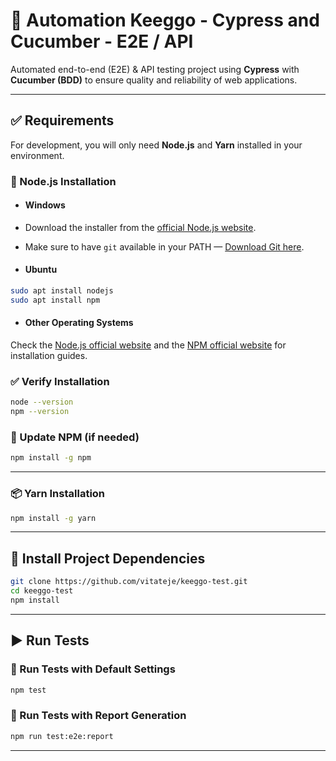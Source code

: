 
# 🚀 Automation Keeggo - Cypress and Cucumber - E2E / API

Automated end-to-end (E2E) & API testing project using **Cypress** with **Cucumber (BDD)** to ensure quality and reliability of web applications.

---

## ✅ Requirements

For development, you will only need **Node.js** and **Yarn** installed in your environment.

### 🔧 Node.js Installation

- #### Windows
- Download the installer from the [official Node.js website](https://nodejs.org/).
- Make sure to have `git` available in your PATH — [Download Git here](https://git-scm.com/).

- #### Ubuntu
```bash
sudo apt install nodejs
sudo apt install npm
```

- #### Other Operating Systems
Check the [Node.js official website](https://nodejs.org/) and the [NPM official website](https://npmjs.org/) for installation guides.

### ✅ Verify Installation
```bash
node --version
npm --version
```

### 🔄 Update NPM (if needed)
```bash
npm install -g npm
```

---

### 📦 Yarn Installation
```bash
npm install -g yarn
```

---

## 🚀 Install Project Dependencies

```bash
git clone https://github.com/vitateje/keeggo-test.git
cd keeggo-test
npm install
```

---

## ▶️ Run Tests

### 🧪 Run Tests with Default Settings

```bash
npm test
```

### 🧪 Run Tests with Report Generation

```bash
npm run test:e2e:report
```

---
